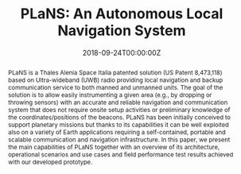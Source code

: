 ---
title: "PLaNS: An Autonomous Local Navigation System"
authors:
- Enrico Varriale
- admin
- Timofei Istomin
- Gian Pietro Picco
date: "2018-09-24T00:00:00Z"
doi: "10.33012/2018.15898"

# Schedule page publish date (NOT publication's date).
publishDate: "2017-01-01T00:00:00Z"

# Publication type.
# Legend: 0 = Uncategorized; 1 = Conference paper; 2 = Journal article;
# 3 = Preprint / Working Paper; 4 = Report; 5 = Book; 6 = Book section;
# 7 = Thesis; 8 = Patent
publication_types: ["1"]

# Publication name and optional abbreviated publication name.
publication: In *Proceedings of the 31st International Technical Meeting of the Satellite Division of The Institute of Navigation (ION GNSS+), September 2018*
publication_short: In *ION GNSS+ 2018*

abstract: PLaNS is a Thales Alenia Space Italia patented solution (US Patent 8,473,118) based on Ultra-wideband (UWB) radio providing local navigation and backup communication service to both manned and unmanned units. The goal of the solution is to allow easily instrumenting a given area (e.g., by dropping or throwing sensors) with an accurate and reliable navigation and communication system that does not require onsite setup activities or preliminary knowledge of the coordinates/positions of the beacons. PLaNS has been initially conceived to support planetary missions but thanks to its capabilities it can be well exploited also on a variety of Earth applications requiring a self-contained, portable and scalable communication and navigation infrastructure. In this paper, we present the main capabilities of PLaNS together with an overview of its architecture, operational scenarios and use cases and field performance test results achieved with our developed prototype.

# Summary. An optional shortened abstract.
summary: ' '

tags:
- Ultra-wideband
- Localization
- Navigation
featured: false

links:
url_pdf: 

# Featured image
# To use, add an image named `featured.jpg/png` to your page's folder. 
image:
  caption: 'Image credit: [**Unsplash**](https://unsplash.com/photos/pLCdAaMFLTE)'
  focal_point: ""
  preview_only: false

# Associated Projects (optional).
#   Associate this publication with one or more of your projects.
#   Simply enter your project's folder or file name without extension.
#   E.g. `internal-project` references `content/project/internal-project/index.md`.
#   Otherwise, set `projects: []`.
projects:
- internal-project

# Slides (optional).
#   Associate this publication with Markdown slides.
#   Simply enter your slide deck's filename without extension.
#   E.g. `slides: "example"` references `content/slides/example/index.md`.
#   Otherwise, set `slides: ""`.
slides: example
---